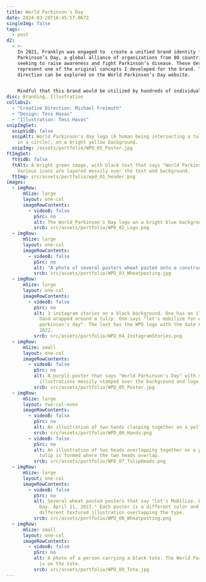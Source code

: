 ```yaml
---
title: World Parkinson's Day
date: 2024-03-28T16:45:57.067Z
singleImg: false
tags:
  - post
d2:
  - >-
    In 2021, Franklyn was engaged to  create a unified brand identity for World
    Parkinson’s Day, a global alliance of organizations from 80 countries
    seeking to raise awareness and fight Parkinson’s disease. These designs
    represent one of the original concepts I developed for the brand. The final
    direction can be explored on the World Parkinson’s Day website.


    Mindful that this brand would be utilized by hundreds of individuals across several nonprofit organizations, our goal was to create an infallible system that would maintain its integrity regardless of who handled it. For this reason, we opted for default fonts that are universally accessible and colors derived from the standard palette found in software such as Adobe Illustrator. To complement these more rudimentary elements, we crafted a logo and illustration style that juxtaposes perfect geometry with raw edges. 
disc: Branding, Illustration
collabs2:
  - "Creative Direction: Michael Freimuth"
  - "Design: Tess Havas"
  - "Illustration: Tess Havas"
snipImgSet:
  snipVidB: false
  snipAlt: World Parkinson's day logo (A human being intersecting a tulip confined
    in a circle), on a bright yellow background.
  snipImg: /assets/portfolio/WPD_05_Poster.jpg
ftImgSet:
  ftVidB: false
  ftAlt: A bright green image, with black text that says "World Parkinson's Day".
    Various icons are layered messily over the text and background.
  ftImg: src/assets/portfolio/wpd_01_header.png
images:
  - imgRow:
      mSize: large
      layout: one-col
      imageRowContents:
        - videoB: false
          pSrc: no
          alt: The World Parkinson's Day logo on a bright blue background.
          srcb: src/assets/portfolio/WPD_02_Logo.png
  - imgRow:
      mSize: large
      layout: one-col
      imageRowContents:
        - videoB: false
          pSrc: no
          alt: "A photo of several posters wheat pasted onto a construction site. "
          srcb: src/assets/portfolio/WPD_03_Wheatposting.jpg
  - imgRow:
      mSize: large
      layout: one-col
      imageRowContents:
        - videoB: false
          pSrc: no
          alt: 3 instagram stories on a black background. One has an illustration of a
            hand wrapped around a tulip. One says "let's mobilize for world
            parkinson's day". The last has the WPD logo with the date April 11,
            2022.
          srcb: src/assets/portfolio/WPD_04_InstagramStories.png
  - imgRow:
      mSize: small
      layout: one-col
      imageRowContents:
        - videoB: false
          pSrc: no
          alt: A purple poster that says "World Parkinson's Day" with several
            illustrations messily stamped over the background and logo.
          srcb: src/assets/portfolio/WPD_05_Poster.jpg
  - imgRow:
      mSize: large
      layout: two-col-even
      imageRowContents:
        - videoB: false
          pSrc: no
          alt: An illustration of two hands clasping together on a yellow background.
          srcb: src/assets/portfolio/WPD_06_Hands.png
        - videoB: false
          pSrc: no
          alt: An illustration of two heads overlapping together on a purple background. A
            tulip is formed where the two heads overlap.
          srcb: src/assets/portfolio/WPD_07_TulipHeads.png
  - imgRow:
      mSize: large
      layout: one-col
      imageRowContents:
        - videoB: false
          pSrc: no
          alt: Several wheat pasted posters that say "Let's Mobilize. World Parkinson's
            Day. April 11, 2022." Each poster is a different color and has a
            different textured illustration overlapping the type.
          srcb: src/assets/portfolio/WPD_08_Wheatposting.png
  - imgRow:
      mSize: small
      layout: one-col
      imageRowContents:
        - videoB: false
          pSrc: no
          alt: A photo of a person carrying a black tote. The World Parkinson's Day logo
            is on the tote.
          srcb: src/assets/portfolio/WPD_09_Tote.jpg
---
```

